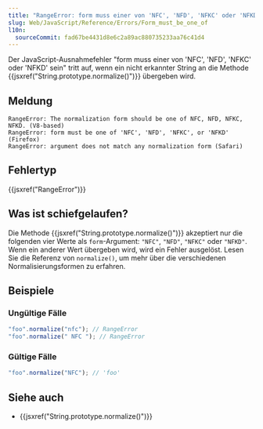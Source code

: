 ```yaml
---
title: "RangeError: form muss einer von 'NFC', 'NFD', 'NFKC' oder 'NFKD' sein"
slug: Web/JavaScript/Reference/Errors/Form_must_be_one_of
l10n:
  sourceCommit: fad67be4431d8e6c2a89ac880735233aa76c41d4
---
```


Der JavaScript-Ausnahmefehler "form muss einer von 'NFC', 'NFD', 'NFKC' oder 'NFKD' sein" tritt auf, wenn ein nicht erkannter String an die Methode {{jsxref("String.prototype.normalize()")}} übergeben wird.

## Meldung

```plain
RangeError: The normalization form should be one of NFC, NFD, NFKC, NFKD. (V8-based)
RangeError: form must be one of 'NFC', 'NFD', 'NFKC', or 'NFKD' (Firefox)
RangeError: argument does not match any normalization form (Safari)
```

## Fehlertyp

{{jsxref("RangeError")}}

## Was ist schiefgelaufen?

Die Methode {{jsxref("String.prototype.normalize()")}} akzeptiert nur die folgenden vier Werte als `form`-Argument: `"NFC"`, `"NFD"`, `"NFKC"` oder `"NFKD"`. Wenn ein anderer Wert übergeben wird, wird ein Fehler ausgelöst. Lesen Sie die Referenz von `normalize()`, um mehr über die verschiedenen Normalisierungsformen zu erfahren.

## Beispiele

### Ungültige Fälle

```js example-bad
"foo".normalize("nfc"); // RangeError
"foo".normalize(" NFC "); // RangeError
```

### Gültige Fälle

```js example-good
"foo".normalize("NFC"); // 'foo'
```

## Siehe auch

- {{jsxref("String.prototype.normalize()")}}
